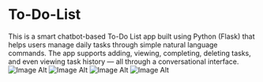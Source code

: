 # To-Do-List
This is a smart chatbot-based To-Do List app built using Python (Flask) that helps users manage daily tasks through simple natural language commands. The app supports adding, viewing, completing, deleting tasks, and even viewing task history — all through a conversational interface.
![Image Alt](image_url)
![Image Alt](image_url)
![Image Alt](image_url)
![Image Alt](image_url)
